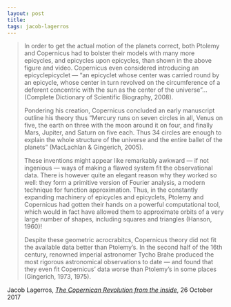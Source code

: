 ```yaml
---
layout: post
title:
tags: jacob-lagerros
---
```


> In order to get the actual motion of the planets correct, both Ptolemy and Copernicus had to bolster their models with many more epicycles, and epicycles upon epicycles, than shown in the above figure and video. Copernicus even considered introducing an epicyclepicyclet — “an epicyclet whose center was carried round by an epicycle, whose center in turn revolved on the circumference of a deferent concentric with the sun as the center of the universe”… (Complete Dictionary of Scientific Biography, 2008).
> 
> Pondering his creation, Copernicus concluded an early manuscript outline his theory thus “Mercury runs on seven circles in all, Venus on five, the earth on three with the moon around it on four, and finally Mars, Jupiter, and Saturn on five each. Thus 34 circles are enough to explain the whole structure of the universe and the entire ballet of the planets” (MacLachlan & Gingerich, 2005).
> 
> These inventions might appear like remarkably awkward — if not ingenious — ways of making a flawed system fit the observational data. There is however quite an elegant reason why they worked so well: they form a primitive version of Fourier analysis, a modern technique for function approximation. Thus, in the constantly expanding machinery of epicycles and epicyclets, Ptolemy and Copernicus had gotten their hands on a powerful computational tool, which would in fact have allowed them to approximate orbits of a very large number of shapes, including squares and triangles (Hanson, 1960)!
> 
> Despite these geometric acrocrabitcs, Copernicus theory did not fit the available data better than Ptolemy’s. In the second half of the 16th century, renowned imperial astronomer Tycho Brahe produced the most rigorous astronomical observations to date — and found that they even fit Copernicus’ data worse than Ptolemy’s in some places (Gingerich, 1973, 1975).

Jacob Lagerros, [_The Copernican Revolution from the inside_](https://jacoblagerros.wordpress.com/2017/10/26/the-copernican-revolution-from-the-inside/), 26 October 2017
